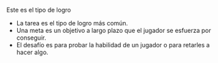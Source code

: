 Este es el tipo de logro

* La tarea es el tipo de logro más común.
* Una meta es un objetivo a largo plazo que el jugador se esfuerza por conseguir.
* El desafío es para probar la habilidad de un jugador o para retarles a hacer algo.